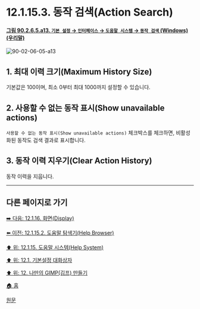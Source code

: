 # 12.1.15.3. 동작 검색(Action Search)

<a id="90-02-06-05-a13"></a>

#### [그림 90.2.6.5.a13. `기본 설정` → `인터페이스` → `도움말 시스템` → `동작 검색` (Windows) (우리말)](./90-02-06-05-help-system.md#90-02-06-05-a13)
![90-02-06-05-a13](https://github.com/wonder13662/gimp/assets/15767104/f9d6c2ac-7ff9-4c19-8b03-c3581316b965)

## 1. 최대 이력 크기(Maximum History Size)
기본값은 100이며, 최소 0부터 최대 1000까지 설정할 수 있습니다.

## 2. 사용할 수 없는 동작 표시(Show unavailable actions)
`사용할 수 없는 동작 표시(Show unavailable actions)` 체크박스를 체크하면, 비활성화된 동작도 검색 결과로 표시합니다.

## 3. 동작 이력 지우기(Clear Action History)
동작 이력을 지웁니다.

***

## 다른 페이지로 가기

[➡️ 다음: 12.1.16. 화면(Display)](./12-01-16-00-display.md)

[⬅️ 이전: 12.1.15.2. 도움말 탐색기(Help Browser)](./12-01-15-02-help_browser.md)

[⬆️ 위: 12.1.15. 도움말 시스템(Help System)](./12-01-15-00-help_system.md)

[⬆️ 위: 12.1. 기본설정 대화상자](./12-01-00-preference-dialog.md)

[⬆️ 위: 12. 나만의 GIMP(김프) 만들기](./12-00-enrich-my-gimp.md)

[🏠 홈](./00-home.md)

[원문](https://docs.gimp.org/2.10/ko/gimp-pimping.html#idm8544)
